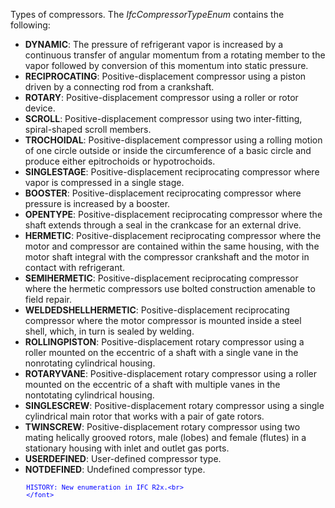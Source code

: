 ﻿Types of compressors. The _IfcCompressorTypeEnum_ contains the following:

* **DYNAMIC**: The pressure of refrigerant vapor is increased by a continuous transfer of angular momentum from a rotating member to the vapor followed by conversion of this momentum into static pressure.
* **RECIPROCATING**: Positive-displacement compressor using a piston driven by a connecting rod from a crankshaft.
* **ROTARY**: Positive-displacement compressor using a roller or rotor device.
* **SCROLL**: Positive-displacement compressor using two inter-fitting, spiral-shaped scroll members.
* **TROCHOIDAL**: Positive-displacement compressor using a rolling motion of one circle outside or inside the circumference of a basic circle and produce either epitrochoids or hypotrochoids.
* **SINGLESTAGE**: Positive-displacement reciprocating compressor where vapor is compressed in a single stage.
* **BOOSTER**: Positive-displacement reciprocating compressor where pressure is increased by a booster.
* **OPENTYPE**: Positive-displacement reciprocating compressor where the shaft extends through a seal in the crankcase for an external drive.
* **HERMETIC**: Positive-displacement reciprocating compressor where the motor and compressor are contained within the same housing, with the motor shaft integral with the compressor crankshaft and the motor in contact with refrigerant.
* **SEMIHERMETIC**: Positive-displacement reciprocating compressor where the hermetic compressors use bolted construction amenable to field repair.
* **WELDEDSHELLHERMETIC**: Positive-displacement reciprocating compressor where the motor compressor is mounted inside a steel shell, which, in turn is sealed by welding.
* **ROLLINGPISTON**: Positive-displacement rotary compressor using a roller mounted on the eccentric of a shaft with a single vane in the nonrotating cylindrical housing.
* **ROTARYVANE**: Positive-displacement rotary compressor using a roller mounted on the eccentric of a shaft with multiple vanes in the nontotating cylindrical housing.
* **SINGLESCREW**: Positive-displacement rotary compressor using a single cylindrical main rotor that works with a pair of gate rotors.
* **TWINSCREW**: Positive-displacement rotary compressor using two mating helically grooved rotors, male (lobes) and female (flutes) in a stationary housing with inlet and outlet gas ports.
* **USERDEFINED**: User-defined compressor type.
* **NOTDEFINED**: Undefined compressor type.

> <font color="#0000ff" size="-1">
    	HISTORY: New enumeration in IFC R2x.<br>
    	</font>
